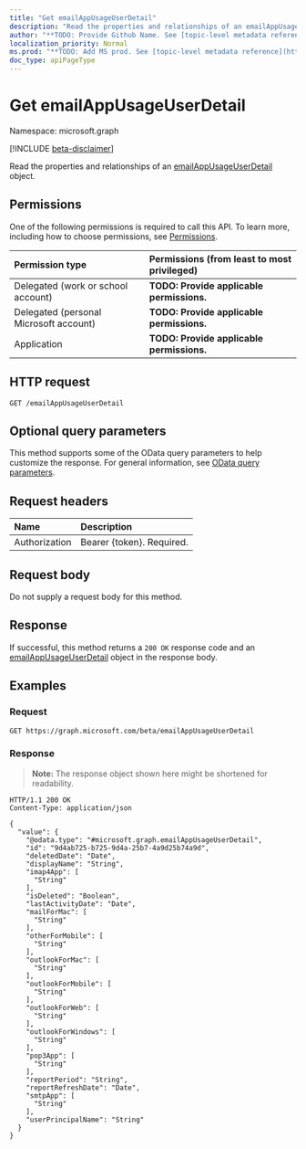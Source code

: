 ```yaml
---
title: "Get emailAppUsageUserDetail"
description: "Read the properties and relationships of an emailAppUsageUserDetail object."
author: "**TODO: Provide Github Name. See [topic-level metadata reference](https://msgo.azurewebsites.net/add/document/guidelines/metadata.html#topic-level-metadata)**"
localization_priority: Normal
ms.prod: "**TODO: Add MS prod. See [topic-level metadata reference](https://msgo.azurewebsites.net/add/document/guidelines/metadata.html#topic-level-metadata)**"
doc_type: apiPageType
---
```


# Get emailAppUsageUserDetail
Namespace: microsoft.graph

[!INCLUDE [beta-disclaimer](../../includes/beta-disclaimer.md)]

Read the properties and relationships of an [emailAppUsageUserDetail](../resources/emailappusageuserdetail.md) object.

## Permissions
One of the following permissions is required to call this API. To learn more, including how to choose permissions, see [Permissions](/graph/permissions-reference).

|Permission type|Permissions (from least to most privileged)|
|:---|:---|
|Delegated (work or school account)|**TODO: Provide applicable permissions.**|
|Delegated (personal Microsoft account)|**TODO: Provide applicable permissions.**|
|Application|**TODO: Provide applicable permissions.**|

## HTTP request

<!-- {
  "blockType": "ignored"
}
-->
``` http
GET /emailAppUsageUserDetail
```

## Optional query parameters
This method supports some of the OData query parameters to help customize the response. For general information, see [OData query parameters](/graph/query-parameters).

## Request headers
|Name|Description|
|:---|:---|
|Authorization|Bearer {token}. Required.|

## Request body
Do not supply a request body for this method.

## Response

If successful, this method returns a `200 OK` response code and an [emailAppUsageUserDetail](../resources/emailappusageuserdetail.md) object in the response body.

## Examples

### Request
<!-- {
  "blockType": "request",
  "name": "get_emailappusageuserdetail"
}
-->
``` http
GET https://graph.microsoft.com/beta/emailAppUsageUserDetail
```


### Response
>**Note:** The response object shown here might be shortened for readability.
<!-- {
  "blockType": "response",
  "truncated": true,
  "@odata.type": "microsoft.graph.emailAppUsageUserDetail"
}
-->
``` http
HTTP/1.1 200 OK
Content-Type: application/json

{
  "value": {
    "@odata.type": "#microsoft.graph.emailAppUsageUserDetail",
    "id": "9d4ab725-b725-9d4a-25b7-4a9d25b74a9d",
    "deletedDate": "Date",
    "displayName": "String",
    "imap4App": [
      "String"
    ],
    "isDeleted": "Boolean",
    "lastActivityDate": "Date",
    "mailForMac": [
      "String"
    ],
    "otherForMobile": [
      "String"
    ],
    "outlookForMac": [
      "String"
    ],
    "outlookForMobile": [
      "String"
    ],
    "outlookForWeb": [
      "String"
    ],
    "outlookForWindows": [
      "String"
    ],
    "pop3App": [
      "String"
    ],
    "reportPeriod": "String",
    "reportRefreshDate": "Date",
    "smtpApp": [
      "String"
    ],
    "userPrincipalName": "String"
  }
}
```

